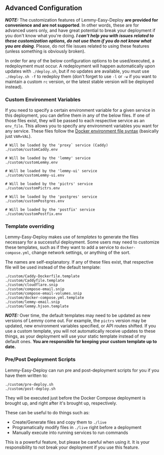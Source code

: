 Advanced Configuration
---

***NOTE:*** The customization features of Lemmy-Easy-Deploy **are provided for convenience and are not supported**. In other words, these are for advanced users only, and have great potential to break your deployment if you don't know what you're doing. ***I can't help you with issues related to these customization options, do not use them if you do not know what you are doing***. Please, do not file issues related to using these features (unless something is obviously broken).

In order for any of the below configuration options to be used/executed, a redeployment must occur. A redeployment will happen automatically upon updates with `./deploy.sh`, but if no updates are available, you must use `./deploy.sh -f` to redeploy them (don't forget to use `-l` or `-w` if you want to maintain a custom `rc` version, or the latest stable version will be deployed instead).

### Custom Environment Variables

If you need to specify a certain environment variable for a given service in this deployment, you can define them in any of the below files. If one of those files exist, they will be passed to each respective service as an `env_file`. This allows you to specify any environment variables you want for any service. These files follow the [Docker environment file syntax](https://docs.docker.com/compose/environment-variables/env-file/) (basically just `VAR=VAL`).

```
# Will be loaded by the 'proxy` service (Caddy)
./custom/customCaddy.env

# Will be loaded by the 'lemmy' service
./custom/customLemmy.env

# Will be loaded by the 'lemmy-ui' service
./custom/customLemmy-ui.env

# Will be loaded by the 'pictrs' service
./custom/customPictrs.env

# Will be loaded by the 'postgres' service
./custom/customPostgres.env

# Will be loaded by the 'postfix' service
./custom/customPostfix.env
```

### Template overriding

Lemmy-Easy-Deploy makes use of *templates* to generate the files necessary for a successful deployment. Some users may need to customize these templates, such as if they want to add a service to `docker-compose.yml`, change network settings, or anything of the sort.

The names are self-explanatory. If any of these files exist, that respective file will be used instead of the default template:

```
./custom/Caddy-Dockerfile.template
./custom/Caddyfile.template
./custom/cloudflare.snip
./custom/compose-email.snip
./custom/compose-email-volumes.snip
./custom/docker-compose.yml.template
./custom/lemmy-email.snip
./custom/lemmy.hjson.template
```

***NOTE:*** Over time, the default templates may need to be updated as new versions of Lemmy come out. For example, the `pictrs` version may be updated, new environment variables specified, or API routes shifted. If you use a custom template, you will not automatically receive updates to these things, as your deployment will use your static template instead of my default ones. **You are responsible for keeping your custom template up to date.**

### Pre/Post Deployment Scripts

Lemmy-Easy-Deploy can run pre and post-deployment scripts for you if you have them written to:

```
./custom/pre-deploy.sh
./custom/post-deploy.sh
```

They will be executed just before the Docker Compose deployment is brought up, and right after it's brought up, respectively.

These can be useful to do things such as:

- Create/Generate files and copy them to `./live`
- Programatically modify files in `./live` right before a deployment
- Manually execute into running services to run commands

This is a powerful feature, but please be careful when using it. It is your responsibility to not break your deployment if you use this feature.